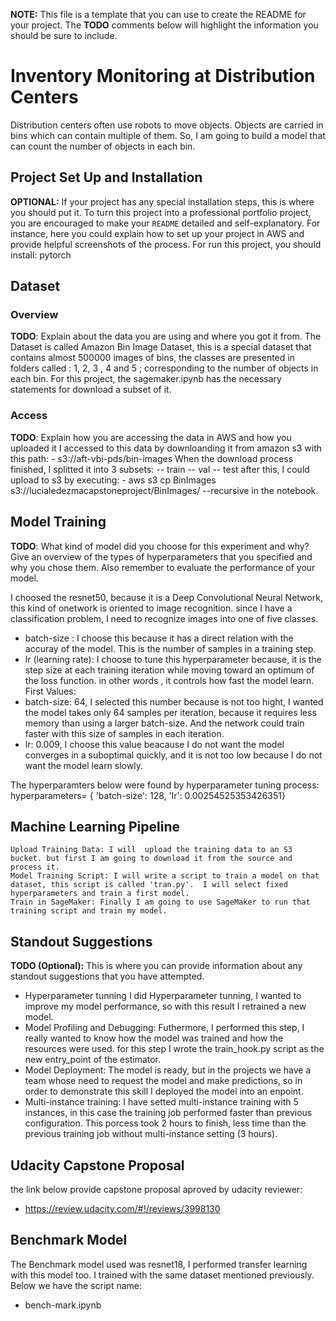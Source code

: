 **NOTE:** This file is a template that you can use to create the README for your project. The **TODO** comments below will highlight the information you should be sure to include.

# Inventory Monitoring at Distribution Centers

Distribution centers often use robots to move objects. Objects are carried in bins which can contain multiple of them.
So, I am going to build a model that can count the number of objects in each bin.

## Project Set Up and Installation
**OPTIONAL:** If your project has any special installation steps, this is where you should put it. To turn this project into a professional portfolio project, you are encouraged to make your `README` detailed and self-explanatory. For instance, here you could explain how to set up your project in AWS and provide helpful screenshots of the process.
For run this project, you should install:
pytorch


## Dataset

### Overview
**TODO**: Explain about the data you are using and where you got it from.
The Dataset is called  Amazon Bin Image Dataset, this is a special dataset that contains almost 500000 images of bins, the classes are presented in folders called : 1, 2, 3 , 4 and 5 ; corresponding to the number of objects in  each bin.
For this project, the sagemaker.ipynb has the necessary statements for download a subset of it. 

### Access
**TODO**: Explain how you are accessing the data in AWS and how you uploaded it
I accessed to this data by  downloanding it from amazon s3 with this path: 
    - s3://aft-vbi-pds/bin-images
When the download process finished, I splitted it into 3 subsets:
    -- train
    -- val
    -- test
after this, I could upload to s3 by executing:
    - aws s3 cp  BinImages  s3://lucialedezmacapstoneproject/BinImages/  --recursive
  in the notebook.

## Model Training
**TODO**: What kind of model did you choose for this experiment and why? Give an overview of the types of hyperparameters that you specified and why you chose them. Also remember to evaluate the performance of your model.

I choosed the resnet50, because it is a Deep Convolutional Neural Network,  this kind of onetwork is oriented to image recognition.  since I have a classification problem, I need to recognize images into one of five classes. 
- batch-size :  I choose this because  it has a direct relation with the accuray of the model. This is the number of samples in a training step.
- lr (learning rate): I choose to tune this hyperparameter because,  it is the  step size at each training iteration while moving toward an optimum  of the loss function. in other words , it controls how fast the model learn.
First Values:
- batch-size: 64, I selected this number because is not too hight, I wanted the model takes only 64 samples per iteration, because  it requires less memory than using a larger batch-size. And the network could train faster with this size of samples in each iteration.
- lr: 0.009,  I choose this value  beacause  I do not want the model converges in  a suboptimal quickly, and it is not too low because I do not want the model learn slowly.

The   hyperparamters below were found by hyperparameter tuning process:
hyperparameters= { 'batch-size':  128,  'lr': 0.00254525353426351}


## Machine Learning Pipeline

    Upload Training Data: I will  upload the training data to an S3 bucket. but first I am going to download it from the source and process it.
    Model Training Script: I will write a script to train a model on that dataset, this script is called 'tran.py'.  I will select fixed hyperparameters and train a first model.
    Train in SageMaker: Finally I am going to use SageMaker to run that training script and train my model.
    


## Standout Suggestions
**TODO (Optional):** This is where you can provide information about any standout suggestions that you have attempted.
  - Hyperparameter tunning  I did Hyperparameter tunning, I wanted to improve my model performance, so with this result I retrained a new model. 
  - Model Profiling and Debugging: Futhermore, I performed this step, I really wanted to know how the model was trained and how the resources were used. for this step I wrote the train_hook.py script as the new  entry_point of the estimator.
  - Model Deployment:  The model is ready, but in the projects we have a team whose need to request the model and make predictions, so in order to demonstrate this skill I deployed the model into an enpoint.
  - Multi-instance training: I have setted multi-instance training with 5 instances, in this case the training job performed faster than previous configuration. This porcess took 2 hours to finish, less time than the previous training job without multi-instance setting (3 hours).
  
  ## Udacity Capstone Proposal
   the link below provide capstone proposal aproved by udacity reviewer:
   - https://review.udacity.com/#!/reviews/3998130
   
   ## Benchmark Model
   The  Benchmark model used was resnet18, I performed transfer learning with this model too.  I trained with the same dataset mentioned previously.
   Below we have the script name:
   - bench-mark.ipynb
